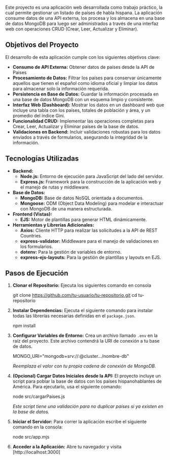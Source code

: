 Este proyecto es una aplicación web desarrollada como trabajo práctico, la cual permite gestionar un listado de países de habla hispana. La aplicación consume datos de una API externa, los procesa y los almacena en una base de datos MongoDB para luego ser administrados a través de una interfaz web con operaciones CRUD (Crear, Leer, Actualizar y Eliminar).

## Objetivos del Proyecto

El desarrollo de esta aplicación cumple con los siguientes objetivos clave:

-   **Consumo de API Externa:** Obtener datos de países desde la API de Paises
-   **Procesamiento de Datos:** Filtrar los países para conservar únicamente aquellos que tienen el español como idioma oficial y limpiar los datos para almacenar solo la información requerida.
-   **Persistencia en Base de Datos:** Guardar la información procesada en una base de datos MongoDB con un esquema limpio y consistente.
-   **Interfaz Web (Dashboard):** Mostrar los datos en un dashboard web que incluye una tabla con los países, totales de población y área, y un promedio del índice Gini.
-   **Funcionalidad CRUD:** Implementar las operaciones completas para Crear, Leer, Actualizar y Eliminar países de la base de datos.
-   **Validaciones en Backend:** Incluir validaciones robustas para los datos enviados a través de formularios, asegurando la integridad de la información.

## Tecnologías Utilizadas

-   **Backend:**
    -   **Node.js:** Entorno de ejecución para JavaScript del lado del servidor.
    -   **Express.js:** Framework para la construcción de la aplicación web y el manejo de rutas y middleware.
-   **Base de Datos:**
    -   **MongoDB:** Base de datos NoSQL orientada a documentos.
    -   **Mongoose:** ODM (Object Data Modeling) para modelar e interactuar con MongoDB de una manera estructurada.
-   **Frontend (Vistas):**
    -   **EJS:** Motor de plantillas para generar HTML dinámicamente.
-   **Herramientas y Librerías Adicionales:**
    -   **Axios:** Cliente HTTP para realizar las solicitudes a la API de REST Countries.
    -   **express-validator:** Middleware para el manejo de validaciones en los formularios.
    -   **dotenv:** Para la gestión de variables de entorno.
    -   **express-ejs-layouts:** Para la gestión de plantillas y layouts en EJS.

## Pasos de Ejecución
1.  **Clonar el Repositorio:**
    Ejecuta los siguientes comando en consola

    git clone https://github.com/tu-usuario/tu-repositorio.git
    cd tu-repositorio
    

2.  **Instalar Dependencias:**
    Ejecuta el siguiente comando para instalar todas las librerías necesarias definidas en el `package.json`.
    
    npm install
    

3.  **Configurar Variables de Entorno:**
    Crea un archivo llamado `.env` en la raíz del proyecto. Este archivo contendrá la URI de conexión a tu base de datos.
    
    MONGO_URI="mongodb+srv://<usuario>:<password>@cluster.../nombre-db"
    
    *Reemplaza el valor con tu propia cadena de conexión de MongoDB.*

4.  **(Opcional) Cargar Datos Iniciales desde la API:**
    El proyecto incluye un script para poblar la base de datos con los países hispanohablantes de América. Para ejecutarlo, usa el siguiente comando:
    
    node src/cargarPaises.js
    
    *Este script tiene una validación para no duplicar países si ya existen en la base de datos.*

5.  **Iniciar el Servidor:**
    Para correr la aplicación escribe el siguiente comando en la consola:

    node src/app.mjs
    

6.  **Acceder a la Aplicación:**
    Abre tu navegador y visita [http://localhost:3000]